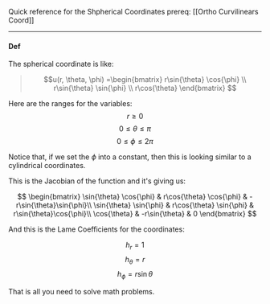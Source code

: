 Quick reference for the Shpherical Coordinates
prereq: [[Ortho Curvilinears Coord]]

---

#### Def

The spherical coordinate is like: 

> $$u(r, \theta, \phi)
> =\begin{bmatrix}
> r\sin{\theta} \cos{\phi} \\ 
> r\sin{\theta} \sin{\phi} \\
> r\cos{\theta}
> \end{bmatrix}
> $$

Here are the ranges for the variables: 
$$r \geq 0$$ $$ 0 \leq \theta \leq \pi$$ $$0 \leq \phi \leq 2\pi $$

Notice that, if we set the $\phi$ into a constant, then this is looking similar to a cylindrical coordinates. 

This is the Jacobian of the function and it's giving us: 

$$
\begin{bmatrix}
\sin{\theta} \cos{\phi} & r\cos{\theta} \cos{\phi} & -r\sin{\theta}\sin{\phi}\\ 
\sin{\theta} \sin{\phi} & r\cos{\theta} \sin{\phi} & r\sin{\theta}\cos{\phi}\\ 
\cos{\theta} & -r\sin{\theta} & 0
\end{bmatrix}
$$

And this is the Lame Coefficients for the coordinates: 

$$h_r = 1$$ $$h_\theta = r$$ $$h_\phi = r\sin{\theta}$$

That is all you need to solve math problems. 

